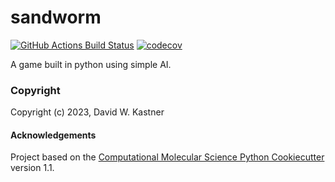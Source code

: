 sandworm
==============================
[//]: # (Badges)
[![GitHub Actions Build Status](https://github.com/REPLACE_WITH_OWNER_ACCOUNT/sandworm/workflows/CI/badge.svg)](https://github.com/REPLACE_WITH_OWNER_ACCOUNT/sandworm/actions?query=workflow%3ACI)
[![codecov](https://codecov.io/gh/REPLACE_WITH_OWNER_ACCOUNT/sandworm/branch/main/graph/badge.svg)](https://codecov.io/gh/REPLACE_WITH_OWNER_ACCOUNT/sandworm/branch/main)


A game built in python using simple AI.

### Copyright

Copyright (c) 2023, David W. Kastner


#### Acknowledgements
 
Project based on the 
[Computational Molecular Science Python Cookiecutter](https://github.com/molssi/cookiecutter-cms) version 1.1.
